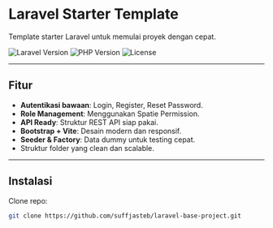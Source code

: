 # Laravel Starter Template

Template starter Laravel untuk memulai proyek dengan cepat.

![Laravel Version](https://img.shields.io/badge/laravel-10.x-red)
![PHP Version](https://img.shields.io/badge/PHP-^8.1-blue)
![License](https://img.shields.io/badge/license-MIT-green)

---

##  Fitur
- **Autentikasi bawaan**: Login, Register, Reset Password.
- **Role Management**: Menggunakan Spatie Permission.
- **API Ready**: Struktur REST API siap pakai.
- **Bootstrap + Vite**: Desain modern dan responsif.
- **Seeder & Factory**: Data dummy untuk testing cepat.
- Struktur folder yang clean dan scalable.

---

## Instalasi
Clone repo:
   ```bash
   git clone https://github.com/suffjasteb/laravel-base-project.git

